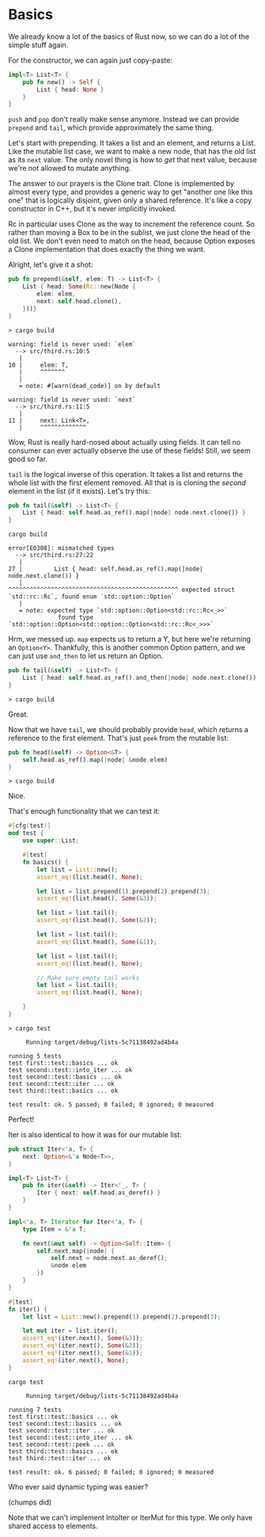 # Basics

We already know a lot of the basics of Rust now, so we can do a lot of the
simple stuff again.

For the constructor, we can again just copy-paste:

```rust ,ignore
impl<T> List<T> {
    pub fn new() -> Self {
        List { head: None }
    }
}
```

`push` and `pop` don't really make sense anymore. Instead we can provide
`prepend` and `tail`, which provide approximately the same thing.

Let's start with prepending. It takes a list and an element, and returns a
List. Like the mutable list case, we want to make a new node, that has the old
list as its `next` value. The only novel thing is how to *get* that next value,
because we're not allowed to mutate anything.

The answer to our prayers is the Clone trait. Clone is implemented by almost
every type, and provides a generic way to get "another one like this one" that
is logically disjoint, given only a shared reference. It's like a copy
constructor in C++, but it's never implicitly invoked.

Rc in particular uses Clone as the way to increment the reference count. So
rather than moving a Box to be in the sublist, we just clone the head of the
old list. We don't even need to match on the head, because Option exposes a
Clone implementation that does exactly the thing we want.

Alright, let's give it a shot:

```rust ,ignore
pub fn prepend(&self, elem: T) -> List<T> {
    List { head: Some(Rc::new(Node {
        elem: elem,
        next: self.head.clone(),
    }))}
}
```

```text
> cargo build

warning: field is never used: `elem`
  --> src/third.rs:10:5
   |
10 |     elem: T,
   |     ^^^^^^^
   |
   = note: #[warn(dead_code)] on by default

warning: field is never used: `next`
  --> src/third.rs:11:5
   |
11 |     next: Link<T>,
   |     ^^^^^^^^^^^^^
```

Wow, Rust is really hard-nosed about actually using fields. It can tell no
consumer can ever actually observe the use of these fields! Still, we seem good
so far.

`tail` is the logical inverse of this operation. It takes a list and returns the
whole list with the first element removed. All that is is cloning the *second*
element in the list (if it exists). Let's try this:

```rust ,ignore
pub fn tail(&self) -> List<T> {
    List { head: self.head.as_ref().map(|node| node.next.clone()) }
}
```

```text
cargo build

error[E0308]: mismatched types
  --> src/third.rs:27:22
   |
27 |         List { head: self.head.as_ref().map(|node| node.next.clone()) }
   |                      ^^^^^^^^^^^^^^^^^^^^^^^^^^^^^^^^^^^^^^^^^^^^^^^^ expected struct `std::rc::Rc`, found enum `std::option::Option`
   |
   = note: expected type `std::option::Option<std::rc::Rc<_>>`
              found type `std::option::Option<std::option::Option<std::rc::Rc<_>>>`
```

Hrm, we messed up. `map` expects us to return a Y, but here we're returning an
`Option<Y>`. Thankfully, this is another common Option pattern, and we can just
use `and_then` to let us return an Option.

```rust ,ignore
pub fn tail(&self) -> List<T> {
    List { head: self.head.as_ref().and_then(|node| node.next.clone()) }
}
```

```text
> cargo build

```

Great.

Now that we have `tail`, we should probably provide `head`, which returns a
reference to the first element. That's just `peek` from the mutable list:

```rust ,ignore
pub fn head(&self) -> Option<&T> {
    self.head.as_ref().map(|node| &node.elem)
}
```

```text
> cargo build

```

Nice.

That's enough functionality that we can test it:


```rust ,ignore
#[cfg(test)]
mod test {
    use super::List;

    #[test]
    fn basics() {
        let list = List::new();
        assert_eq!(list.head(), None);

        let list = list.prepend(1).prepend(2).prepend(3);
        assert_eq!(list.head(), Some(&3));

        let list = list.tail();
        assert_eq!(list.head(), Some(&2));

        let list = list.tail();
        assert_eq!(list.head(), Some(&1));

        let list = list.tail();
        assert_eq!(list.head(), None);

        // Make sure empty tail works
        let list = list.tail();
        assert_eq!(list.head(), None);

    }
}
```

```text
> cargo test

     Running target/debug/lists-5c71138492ad4b4a

running 5 tests
test first::test::basics ... ok
test second::test::into_iter ... ok
test second::test::basics ... ok
test second::test::iter ... ok
test third::test::basics ... ok

test result: ok. 5 passed; 0 failed; 0 ignored; 0 measured

```

Perfect!

Iter is also identical to how it was for our mutable list:

```rust ,ignore
pub struct Iter<'a, T> {
    next: Option<&'a Node<T>>,
}

impl<T> List<T> {
    pub fn iter(&self) -> Iter<'_, T> {
        Iter { next: self.head.as_deref() }
    }
}

impl<'a, T> Iterator for Iter<'a, T> {
    type Item = &'a T;

    fn next(&mut self) -> Option<Self::Item> {
        self.next.map(|node| {
            self.next = node.next.as_deref();
            &node.elem
        })
    }
}
```

```rust ,ignore
#[test]
fn iter() {
    let list = List::new().prepend(1).prepend(2).prepend(3);

    let mut iter = list.iter();
    assert_eq!(iter.next(), Some(&3));
    assert_eq!(iter.next(), Some(&2));
    assert_eq!(iter.next(), Some(&1));
    assert_eq!(iter.next(), None);
}
```

```text
cargo test

     Running target/debug/lists-5c71138492ad4b4a

running 7 tests
test first::test::basics ... ok
test second::test::basics ... ok
test second::test::iter ... ok
test second::test::into_iter ... ok
test second::test::peek ... ok
test third::test::basics ... ok
test third::test::iter ... ok

test result: ok. 6 passed; 0 failed; 0 ignored; 0 measured

```

Who ever said dynamic typing was easier?

(chumps did)

Note that we can't implement IntoIter or IterMut for this type. We only have
shared access to elements.
